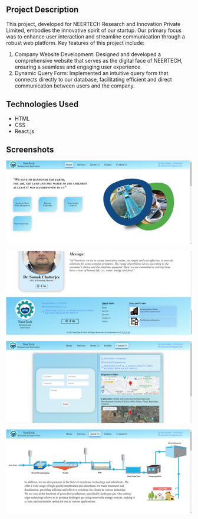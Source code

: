 ## Project Description

This project, developed for NEERTECH Research and Innovation Private Limited, embodies the innovative spirit of our startup. Our primary focus was to enhance user interaction and streamline communication through a robust web platform. Key features of this project include:
 1. Company Website Development: Designed and developed a comprehensive website that serves as the digital face of NEERTECH, ensuring a seamless and engaging user experience.
 2. Dynamic Query Form: Implemented an intuitive query form that connects directly to our database, facilitating efficient and direct communication between users and the company.

## Technologies Used
- HTML
- CSS
- React.js

## Screenshots

![](src/images/Screenshot%202024-05-22%20125521.png)

![](src/images/Screenshot%202024-05-22%20125643.png)

![](src/images/Screenshot%202024-05-22%20125715.png)

![](src/images/Screenshot%202024-05-22%20125742.png)

